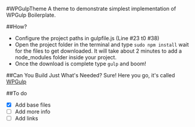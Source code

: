 #WPGulpTheme
A theme to demonstrate simplest implementation of WPGulp Boilerplate.

##How?
- Configure the project paths in gulpfile.js (Line #23 t0 #38)
- Open the project folder in the terminal and type `sudo npm install`  wait for the files to get downloaded. It will take about 2 minutes to add a node_modules folder inside your project.
- Once the download is complete type `gulp` and boom!

##Can You Build Just What's Needed?
Sure! Here you go, it's called [WPGulp](https://github.com/ahmadawais/WPGulp)

##To do 
- [x] Add base files
- [ ] Add more info
- [ ] Add links